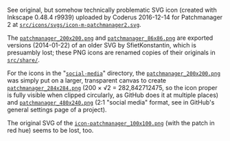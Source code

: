 See original, but somehow technically problematic SVG icon (created with Inkscape 0.48.4 r9939) uploaded by Coderus 2016-12-14 for Patchmanager 2 at [`src/icons/svgs/icon-m-patchmanager2.svg`](../src/icons/svgs/icon-m-patchmanager2.svg).

The [`patchmanager_200x200.png`](patchmanager_200x200.png) and [`patchmanager_86x86.png`](patchmanager_86x86.png) are exported versions (2014-01-22) of an older SVG by SfietKonstantin, which is presuambly lost; these PNG icons are renamed copies of their originals in [`src/share/`](../src/share/). 

For the icons in the "[`social-media`](social-media)" directory, the [`patchmanager_200x200.png`](social-media/patchmanager_200x200.png) was simply put on a larger, transparent canvas to create [`patchmanager_284x284.png`](social-media/patchmanager_284x284.png) (200 × √2 = 282,842712475, so the icon proper is fully visible when clipped circularly, as GitHub does it at multiple places) and [`patchmanager_480x240.png`](social-media/patchmanager_480x240.png) (2:1 "social media" format, see in GitHub's general settings page of a project).

The original SVG of the [`icon-patchmanager_100x100.png`](icon-patchmanager_100x100.png) (with the patch in red hue) seems to be lost, too.
